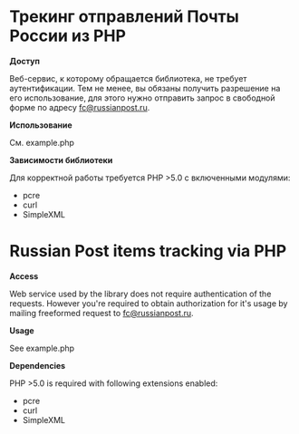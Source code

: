 Трекинг отправлений Почты России из PHP
=======================================

**Доступ**

Веб-сервис, к которому обращается библиотека, не требует аутентификации.
Тем не менее, вы обязаны получить разрешение на его использование,
для этого нужно отправить запрос в свободной форме по адресу fc@russianpost.ru.

**Использование**

См. example.php

**Зависимости библиотеки**

Для корректной работы требуется PHP >5.0 с включенными модулями:
- pcre
- curl
- SimpleXML


Russian Post items tracking via PHP
===================================

**Access**

Web service used by the library does not require authentication of the requests.
However you're required to obtain authorization for it's usage by mailing freeformed request to fc@russianpost.ru.

**Usage**

See example.php

**Dependencies**

PHP >5.0 is required with following extensions enabled:
- pcre
- curl
- SimpleXML